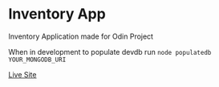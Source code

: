 # Inventory App

Inventory Application made for Odin Project

When in development to populate devdb run `node populatedb YOUR_MONGODB_URI`

[Live Site](https://inventory-app-vt2p.onrender.com/)
